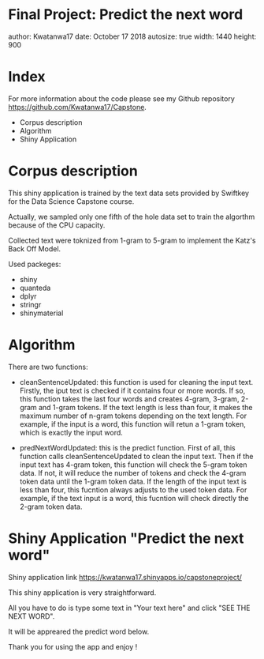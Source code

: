 Final Project: Predict the next word
========================================================
author: Kwatanwa17
date: October 17 2018
autosize: true
width: 1440
height: 900

Index
========================================================

For more information about the code please see my Github repository <https://github.com/Kwatanwa17/Capstone>.

- Corpus description
- Algorithm
- Shiny Application

Corpus description
========================================================

This shiny application is trained by the text data sets provided by Swiftkey for the Data Science Capstone course. 

Actually, we sampled only one fifth of the hole data set to train the algorthm because of the CPU capacity.

Collected text were toknized from 1-gram to 5-gram to implement the Katz's Back Off Model.

Used packeges:
- shiny
- quanteda
- dplyr
- stringr
- shinymaterial

Algorithm
========================================================

There are two functions:

- cleanSentenceUpdated: this function is used for cleaning the input text. Firstly, the iput text is checked if it contains four or more words. If so, this function takes the last four words and creates 4-gram, 3-gram, 2-gram and 1-gram tokens. If the text length is less than four, it makes the maximum number of n-gram tokens depending on the text length. For example, if the input is a word, this function will retun a 1-gram token, which is exactly the input word.

- predNextWordUpdated: this is the predict function. First of all, this function calls cleanSentenceUpdated to clean the input text. Then if the input text has 4-gram token, this function will check the 5-gram token data. If not, it will reduce the number of tokens and check the 4-gram token data until the 1-gram token data. If the length of the input text is less than four, this fucntion always adjusts to the used token data. For example, if the text input is a word, this fucntion will check directly the 2-gram token data.


Shiny Application "Predict the next word"
========================================================

Shiny application link <https://kwatanwa17.shinyapps.io/capstoneproject/>

This shiny application is very straightforward.

All you have to do is type some text in "Your text here" and click "SEE THE NEXT WORD".

It will be appreared the predict word below.

Thank you for using the app and enjoy !


